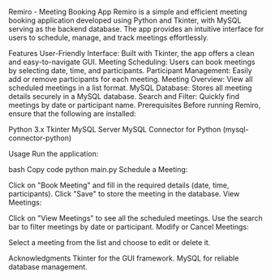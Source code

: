 Remiro - Meeting Booking App
Remiro is a simple and efficient meeting booking application developed using Python and Tkinter, with MySQL serving as the backend database. The app provides an intuitive interface for users to schedule, manage, and track meetings effortlessly.

Features
User-Friendly Interface: Built with Tkinter, the app offers a clean and easy-to-navigate GUI.
Meeting Scheduling: Users can book meetings by selecting date, time, and participants.
Participant Management: Easily add or remove participants for each meeting.
Meeting Overview: View all scheduled meetings in a list format.
MySQL Database: Stores all meeting details securely in a MySQL database.
Search and Filter: Quickly find meetings by date or participant name.
Prerequisites
Before running Remiro, ensure that the following are installed:

Python 3.x
Tkinter
MySQL Server
MySQL Connector for Python (mysql-connector-python)

Usage
Run the application:

bash
Copy code
python main.py
Schedule a Meeting:

Click on "Book Meeting" and fill in the required details (date, time, participants).
Click "Save" to store the meeting in the database.
View Meetings:

Click on "View Meetings" to see all the scheduled meetings.
Use the search bar to filter meetings by date or participant.
Modify or Cancel Meetings:

Select a meeting from the list and choose to edit or delete it.

Acknowledgments
Tkinter for the GUI framework.
MySQL for reliable database management.
